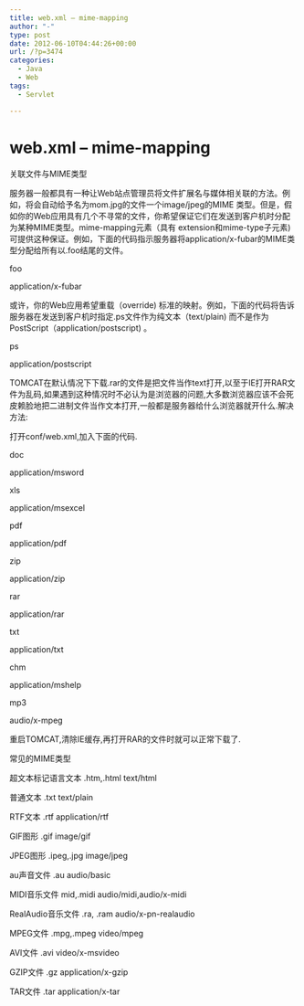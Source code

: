 ```yaml
---
title: web.xml – mime-mapping
author: "-"
type: post
date: 2012-06-10T04:44:26+00:00
url: /?p=3474
categories:
  - Java
  - Web
tags:
  - Servlet

---
```

# web.xml – mime-mapping
关联文件与MIME类型

服务器一般都具有一种让Web站点管理员将文件扩展名与媒体相关联的方法。例如，将会自动给予名为mom.jpg的文件一个image/jpeg的MIME 类型。但是，假如你的Web应用具有几个不寻常的文件，你希望保证它们在发送到客户机时分配为某种MIME类型。mime-mapping元素（具有 extension和mime-type子元素) 可提供这种保证。例如，下面的代码指示服务器将application/x-fubar的MIME类型分配给所有以.foo结尾的文件。
  
<mime-mapping>
  
<extension>foo</extension>
  
<mime-type>application/x-fubar</mime-type>
  
</mime-mapping>
  
或许，你的Web应用希望重载（override) 标准的映射。例如，下面的代码将告诉服务器在发送到客户机时指定.ps文件作为纯文本（text/plain) 而不是作为PostScript（application/postscript) 。
  
<mime-mapping>
  
<extension>ps</extension>
  
<mime-type>application/postscript</mime-type>
  
</mime-mapping>


TOMCAT在默认情况下下载.rar的文件是把文件当作text打开,以至于IE打开RAR文件为乱码,如果遇到这种情况时不必认为是浏览器的问题,大多数浏览器应该不会死皮赖脸地把二进制文件当作文本打开,一般都是服务器给什么浏览器就开什么.解决方法:

打开conf/web.xml,加入下面的代码.

<mime-mapping>
  
<extension>doc</extension>
  
<mime-type>application/msword</mime-type>
  
</mime-mapping>
  
<mime-mapping>
  
<extension>xls</extension>
  
<mime-type>application/msexcel</mime-type>
  
</mime-mapping>
  
<mime-mapping>
  
<extension>pdf</extension>
  
<mime-type>application/pdf</mime-type>
  
</mime-mapping>
  
<mime-mapping>
  
<extension>zip</extension>
  
<mime-type>application/zip</mime-type>
  
</mime-mapping>
  
<mime-mapping>
  
<extension>rar</extension>
  
<mime-type>application/rar</mime-type>
  
</mime-mapping>
  
<mime-mapping>
  
<extension>txt</extension>
  
<mime-type>application/txt</mime-type>
  
</mime-mapping>
  
<mime-mapping>
  
<extension>chm</extension>
  
<mime-type>application/mshelp</mime-type>
  
</mime-mapping>
  
<mime-mapping>
  
<extension>mp3</extension>
  
<mime-type>audio/x-mpeg</mime-type>
  
</mime-mapping>

重启TOMCAT,清除IE缓存,再打开RAR的文件时就可以正常下载了.

常见的MIME类型

超文本标记语言文本 .htm,.html text/html
  
普通文本 .txt text/plain
  
RTF文本 .rtf application/rtf
  
GIF图形 .gif image/gif
  
JPEG图形 .ipeg,.jpg image/jpeg
  
au声音文件 .au audio/basic
  
MIDI音乐文件 mid,.midi audio/midi,audio/x-midi
  
RealAudio音乐文件 .ra, .ram audio/x-pn-realaudio
  
MPEG文件 .mpg,.mpeg video/mpeg
  
AVI文件 .avi video/x-msvideo
  
GZIP文件 .gz application/x-gzip
  
TAR文件 .tar application/x-tar